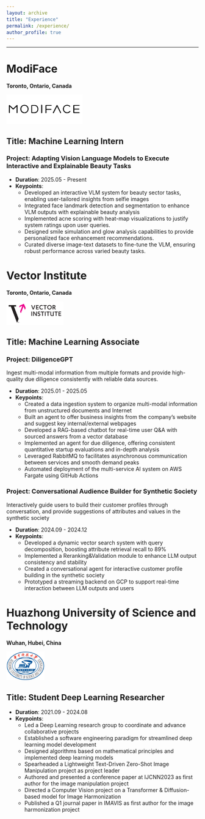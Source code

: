 ```yaml
---
layout: archive
title: "Experience"
permalink: /experience/
author_profile: true
---
```


--------------

# ModiFace

**Toronto, Ontario, Canada** 

<img src="../files/modiface.png" alt="vector" width="200">

## **Title: Machine Learning Intern**


### Project: Adapting Vision Language Models to Execute Interactive and Explainable Beauty Tasks
- **Duration**: 2025.05 - Present
- **Keypoints**: 
  - Developed an interactive VLM system for beauty sector tasks, enabling user-tailored insights from selfie images
  - Integrated face landmark detection and segmentation to enhance VLM outputs with explainable beauty analysis
  - Implemented acne scoring with heat-map visualizations to justify system ratings upon user queries.
  - Designed smile simulation and glow analysis capabilities to provide personalized face enhancement recommendations.
  - Curated diverse image-text datasets to fine-tune the VLM, ensuring robust performance across varied beauty tasks.

  
  

# Vector Institute

**Toronto, Ontario, Canada** 

<img src="../files/vector.png" alt="vector" width="150">

## **Title: Machine Learning Associate**


### Project: DiligenceGPT
Ingest multi-modal information from multiple formats and provide high-quality due diligence consistently with reliable data sources.
- **Duration**: 2025.01 - 2025.05
- **Keypoints**:
  - Created a data ingestion system to organize multi-modal information from unstructured documents and Internet
  - Built an agent to offer business insights from the company’s website and suggest key internal/external webpages 
  - Developed a RAG-based chatbot for real-time user Q&A with sourced answers from a vector database 
  - Implemented an agent for due diligence, offering consistent quantitative startup evaluations and in-depth analysis 
  - Leveraged RabbitMQ to facilitates asynchronous communication between services and smooth demand peaks 
  - Automated deployment of the multi-service AI system on AWS Fargate using GitHub Actions

### Project: Conversational Audience Builder for Synthetic Society
Interactively guide users to build their customer profiles through conversation, and provide suggestions of attributes and values in the synthetic society
- **Duration**: 2024.09 - 2024.12
- **Keypoints**:
  - Developed a dynamic vector search system with query decomposition, boosting attribute retrieval recall to 89%
  - Implemented a Reranking&Validation module to enhance LLM output consistency and stability
  - Created a conversational agent for interactive customer profile building in the synthetic society
  - Prototyped a streaming backend on GCP to support real-time interaction between LLM outputs and users

  
  

# Huazhong University of Science and Technology

**Wuhan, Hubei, China** 

<img src="../files/hust.png" alt="hust" width="100">

## **Title: Student Deep Learning Researcher**
- **Duration**: 2021.09 - 2024.08
- **Keypoints**:
  - Led a Deep Learning research group to coordinate and advance collaborative projects
  - Established a software engineering paradigm for streamlined deep learning model development
  - Designed algorithms based on mathematical principles and implemented deep learning models
  - Spearheaded a Lightweight Text-Driven Zero-Shot Image Manipulation project as project leader
  - Authored and presented a conference paper at IJCNN2023 as first author for the image manipulation project
  - Directed a Computer Vision project on a Transformer & Diffusion-based model for Image Harmonization
  - Published a Q1 journal paper in IMAVIS as first author for the image harmonization project